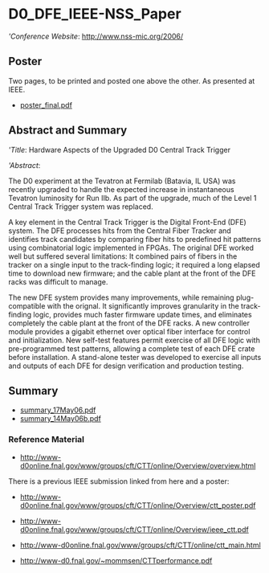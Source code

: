 # D0_DFE_IEEE-NSS_Paper
*'Conference Website*: http://www.nss-mic.org/2006/

## Poster

Two pages, to be printed and posted one above the other.
As presented at IEEE.

 * [poster_final.pdf](http://joule.bu.edu/~hazen/my_d0/DFEA2_IEEE/poster_final.pdf)

## Abstract and Summary

*'Title*:  Hardware Aspects of the Upgraded D0 Central Track Trigger

*'Abstract*:

The D0 experiment at the Tevatron at Fermilab (Batavia, IL USA) was
recently upgraded to handle the expected increase in instantaneous Tevatron
luminosity for Run IIb.  As part of the upgrade, much
of the Level 1 Central Track Trigger system was replaced.

A key element in the Central Track Trigger is the Digital Front-End
(DFE) system.  The DFE processes hits from the Central Fiber Tracker and
identifies track candidates by comparing fiber hits to predefined hit
patterns using combinatorial logic implemented in FPGAs.
The original DFE worked well but suffered several limitations: It combined
pairs of fibers in the tracker on a single input to the track-finding
logic; it required a long elapsed time to download new firmware; and
the cable plant at the front of the DFE racks was difficult to manage.

The new DFE system provides many improvements, while remaining
plug-compatible with the orignal.  It significantly improves
granularity in the track-finding logic, provides much faster firmware
update times, and eliminates completely the cable plant at the front
of the DFE racks.  A new controller module provides a gigabit ethernet
over optical fiber interface for control and initialization.  New
self-test features permit exercise of all DFE logic with
pre-programmed test patterns, allowing a complete test of each DFE
crate before installation.  A stand-alone tester was developed to
exercise all inputs and outputs of each DFE for design verification
and production testing.

## Summary

 * [summary_17May06.pdf](http://joule.bu.edu/~hazen/my_d0/DFEA2_IEEE/summary_17May06.pdf)
 * [summary_14May06b.pdf](http://joule.bu.edu/~hazen/my_d0/DFEA2_IEEE/summary_14May06b.pdf)

### Reference Material

 * http://www-d0online.fnal.gov/www/groups/cft/CTT/online/Overview/overview.html

There is a previous IEEE submission linked from here and a poster:

 * http://www-d0online.fnal.gov/www/groups/cft/CTT/online/Overview/ctt_poster.pdf
 * http://www-d0online.fnal.gov/www/groups/cft/CTT/online/Overview/ieee_ctt.pdf

 * http://www-d0online.fnal.gov/www/groups/cft/CTT/online/ctt_main.html

 * http://www-d0.fnal.gov/~mommsen/CTTperformance.pdf

